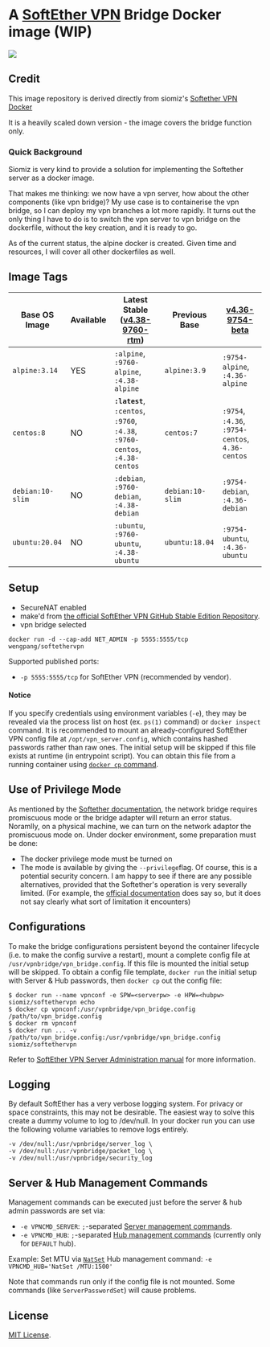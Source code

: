 # A [SoftEther VPN][1] Bridge Docker image (WIP)

![](https://github.com/weng-pang/SoftEtherVPN-Docker/workflows/Docker%20Image%20CI/badge.svg)


## Credit 

This image repository is derived directly from siomiz's [Softether VPN Docker ](https://github.com/siomiz/SoftEtherVPN/)

It is a heavily scaled down version - the image covers the bridge function only.

### Quick Background

Siomiz is very kind to provide a solution for implementing the Softether server as a docker image.

That makes me thinking: we now have a vpn server, how about the other components (like vpn bridge)? My use case is to containerise the vpn bridge, so I can deploy my vpn branches a lot more rapidly. It turns out the only thing I have to do is to switch the vpn server to vpn bridge on the dockerfile, without the key creation, and it is ready to go. 

As of the current status, the alpine docker is created. Given time and resources, I will cover all other dockerfiles as well.

## Image Tags
Base OS Image | Available | Latest Stable ([v4.38-9760-rtm](https://github.com/SoftEtherVPN/SoftEtherVPN_Stable/tree/v4.38-9760-rtm)) | Previous Base | [v4.36-9754-beta](https://github.com/SoftEtherVPN/SoftEtherVPN_Stable/tree/v4.36-9754-beta)
------------- | -- | -- | -- | --
`alpine:3.14` | YES | `:alpine`, `:9760-alpine`, `:4.38-alpine` | `alpine:3.9` | `:9754-alpine`, `:4.36-alpine`
`centos:8` | NO |**`:latest`**, `:centos`, `:9760`, `:4.38`, `:9760-centos`, `:4.38-centos` | `centos:7` | `:9754`, `:4.36`, `:9754-centos`, `4.36-centos`
`debian:10-slim` | NO|  `:debian`, `:9760-debian`, `:4.38-debian` | `debian:10-slim` | `:9754-debian`, `:4.36-debian`
`ubuntu:20.04` | NO | `:ubuntu`, `:9760-ubuntu`, `:4.38-ubuntu` | `ubuntu:18.04` | `:9754-ubuntu`, `:4.36-ubuntu`

## Setup
 - SecureNAT enabled
 - make'd from [the official SoftEther VPN GitHub Stable Edition Repository][2].
 - vpn bridge selected

`docker run -d --cap-add NET_ADMIN -p 5555:5555/tcp wengpang/softethervpn`

Supported published ports: 
- `-p 5555:5555/tcp` for SoftEther VPN (recommended by vendor).

#### Notice ####

If you specify credentials using environment variables (`-e`), they may be revealed via the process list on host (ex. `ps(1)` command) or `docker inspect` command. It is recommended to mount an already-configured SoftEther VPN config file at `/opt/vpn_server.config`, which contains hashed passwords rather than raw ones. The initial setup will be skipped if this file exists at runtime (in entrypoint script). You can obtain this file from a running container using [`docker cp` command](https://docs.docker.com/engine/reference/commandline/cp/).

## Use of Privilege Mode ##

As mentioned by the [Softether documentation](https://www.softether.org/4-docs/1-manual/3._SoftEther_VPN_Server_Manual/3.6_Local_Bridges#3.6.5_Supported_Network_Adapter_Types), the network bridge requires promiscuous mode or the bridge adapter will return an error status. 
Noramlly, on a physical machine, we can turn on the network adaptor the promiscuous mode on. Under docker environment, some preparation must be done:
- The docker privilege mode must be turned on
- The mode is available by giving the `--privilege`flag.
Of course, this is a potential security concern. I am happy to see if there are any possible alternatives, provided that the Softether's operation is very severally limited. (For example, the [official documentation](https://www.softether.org/4-docs/1-manual/3._SoftEther_VPN_Server_Manual/3.6_Local_Bridges#3.6.6_Use_of_network_adapters_not_supporting_Promiscuous_Mode) does say so, but it does not say clearly what sort of limitation it encounters)

## Configurations ##

To make the bridge configurations persistent beyond the container lifecycle (i.e. to make the config survive a restart), mount a complete config file at `/usr/vpnbridge/vpn_bridge.config`. If this file is mounted the initial setup will be skipped.
To obtain a config file template, `docker run` the initial setup with Server & Hub passwords, then `docker cp` out the config file:

    $ docker run --name vpnconf -e SPW=<serverpw> -e HPW=<hubpw> siomiz/softethervpn echo
    $ docker cp vpnconf:/usr/vpnbridge/vpn_bridge.config /path/to/vpn_bridge.config
    $ docker rm vpnconf
    $ docker run ... -v /path/to/vpn_bridge.config:/usr/vpnbridge/vpn_bridge.config siomiz/softethervpn

Refer to [SoftEther VPN Server Administration manual](https://www.softether.org/4-docs/1-manual/3._SoftEther_VPN_Server_Manual/3.3_VPN_Server_Administration) for more information.

## Logging ##

By default SoftEther has a very verbose logging system. For privacy or space constraints, this may not be desirable. The easiest way to solve this create a dummy volume to log to /dev/null. In your docker run you can use the following volume variables to remove logs entirely.
```
-v /dev/null:/usr/vpnbridge/server_log \
-v /dev/null:/usr/vpnbridge/packet_log \
-v /dev/null:/usr/vpnbridge/security_log
```
## Server & Hub Management Commands ##

Management commands can be executed just before the server & hub admin passwords are set via:
- `-e VPNCMD_SERVER`: `;`-separated [Server management commands](https://www.softether.org/4-docs/1-manual/6._Command_Line_Management_Utility_Manual/6.3_VPN_Server_%2F%2F_VPN_Bridge_Management_Command_Reference_(For_Entire_Server)).
- `-e VPNCMD_HUB`: `;`-separated [Hub management commands](https://www.softether.org/4-docs/1-manual/6._Command_Line_Management_Utility_Manual/6.4_VPN_Server_%2F%2F_VPN_Bridge_Management_Command_Reference_(For_Virtual_Hub)) (currently only for `DEFAULT` hub).

Example: Set MTU via [`NatSet`](https://www.softether.org/4-docs/1-manual/6._Command_Line_Management_Utility_Manual/6.4_VPN_Server_%2F%2F_VPN_Bridge_Management_Command_Reference_(For_Virtual_Hub)#6.4.97_.22NatSet.22:_Change_Virtual_NAT_Function_Setting_of_SecureNAT_Function) Hub management command:
`-e VPNCMD_HUB='NatSet /MTU:1500'`

Note that commands run only if the config file is not mounted. Some commands (like `ServerPasswordSet`) will cause problems.

## License ##

[MIT License][4].

  [1]: https://www.softether.org/
  [2]: https://github.com/SoftEtherVPN/SoftEtherVPN_Stable
  [3]: https://docs.docker.com/engine/reference/commandline/run/#set-environment-variables-e-env-env-file
  [4]: https://github.com/siomiz/SoftEtherVPN/raw/master/LICENSE
